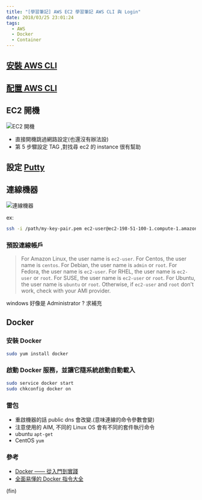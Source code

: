 ```yaml
---
title: "[學習筆記] AWS EC2 學習筆記 AWS CLI 與 Login"
date: 2018/03/25 23:01:24
tags:
  - AWS
  - Docker
  - Container
---
```


## [安裝 AWS CLI](https://docs.aws.amazon.com/zh_cn/cli/latest/userguide/installing.html)

## [配置 AWS CLI](https://docs.aws.amazon.com/zh_cn/cli/latest/userguide/cli-chap-getting-started.html#cli-quick-configuration)

## EC2 開機

![EC2 開機](https://i.imgur.com/dNGygaT.jpg)

- 直接開機跳過網路設定(也還沒有辦法設)
- 第 5 步驟設定 TAG ,對找尋 ec2 的 instance 很有幫助

## 設定 [Putty](https://docs.aws.amazon.com/zh_cn/AWSEC2/latest/UserGuide/putty.html?icmpid=docs_ec2_console)

## 連線機器

![連線機器](https://i.imgur.com/xIQsEac.jpg)

ex:

```bash
ssh -i /path/my-key-pair.pem ec2-user@ec2-198-51-100-1.compute-1.amazonaws.com
```

### 預設連線帳戶

> For Amazon Linux, the user name is `ec2-user`.
> For Centos, the user name is `centos`.
> For Debian, the user name is `admin` or `root`.
> For Fedora, the user name is `ec2-user`.
> For RHEL, the user name is `ec2-user` or `root`.
> For SUSE, the user name is `ec2-user` or `root`.
> For Ubuntu, the user name is `ubuntu` or `root`.
> Otherwise, if `ec2-user` and `root` don't work, check with your AMI provider.

windows 好像是 Administrator ? 求補充

## Docker

### 安裝 Docker

```bash
sudo yum install docker
```

### 啟動 Docker 服務，並讓它隨系統啟動自動載入

```bash
sudo service docker start
sudo chkconfig docker on
```

### 雷包

- 重啟機器的話 public dns 會改變.(意味連線的命令參數會變)
- 注意使用的 AIM, 不同的 Linux OS 會有不同的套件執行命令
- ubuntu `apt-get`
- CentOS `yum`

### 參考

- [Docker —— 從入門到實踐](https://philipzheng.gitbooks.io/docker_practice)
- [全面易懂的 Docker 指令大全](https://www.gitbook.com/book/joshhu/dockercommands/details)

(fin)
